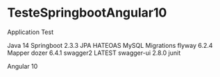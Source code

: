 # TesteSpringbootAngular10

Application Test

Java 14
Springboot 2.3.3
JPA
HATEOAS
MySQL
Migrations flyway 6.2.4
Mapper dozer 6.4.1
swagger2 LATEST
swagger-ui 2.8.0
junit

Angular 10
